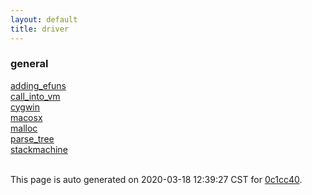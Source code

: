 ```yaml
---
layout: default
title: driver
---
```



### general

<div class='container'>
<div class='row'>
<div class='col-sm-3'>
<div><a href='general/adding_efuns.html'>adding_efuns</a></div>
</div>
<div class='col-sm-3'>
<div><a href='general/call_into_vm.html'>call_into_vm</a></div>
</div>
<div class='col-sm-3'>
<div><a href='general/cygwin.html'>cygwin</a></div>
</div>
<div class='col-sm-3'>
<div><a href='general/macosx.html'>macosx</a></div>
</div>
</div>
<div class='row'>
<div class='col-sm-3'>
<div><a href='general/malloc.html'>malloc</a></div>
</div>
<div class='col-sm-3'>
<div><a href='general/parse_tree.html'>parse_tree</a></div>
</div>
<div class='col-sm-3'>
<div><a href='general/stackmachine.html'>stackmachine</a></div>
</div>
<div>&nbsp;</div>
</div>
</div>



This page is auto generated on 2020-03-18 12:39:27 CST for [0c1cc40](https://github.com/fluffos/fluffos/tree/0c1cc40).


